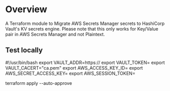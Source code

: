 # Overview

A Terraform module to Migrate AWS Secrets Manager secrets to HashiCorp Vault's KV secrets engine. Please note that this only works for Key/Value pair in AWS Secrets Manager and not Plaintext.

## Test locally

#!/usr/bin/bash
export VAULT_ADDR=https://
export VAULT_TOKEN=
export VAULT_CACERT="ca.pem"
export AWS_ACCESS_KEY_ID=
export AWS_SECRET_ACCESS_KEY=
export AWS_SESSION_TOKEN=

terraform apply --auto-approve